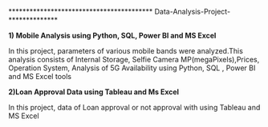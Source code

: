 ***************************************** Data-Analysis-Project-**************

**1) Mobile Analysis using Python, SQL, Power BI and MS Excel**

In this project, parameters of various mobile bands were
analyzed.This analysis consists of Internal Storage, Selfie
Camera MP(megaPixels),Prices, Operation System, Analysis of
5G Availability using Python, SQL , Power BI and MS Excel tools



**2)Loan Approval Data using Tableau and Ms Excel**

In this project, data of Loan approval or not approval
with using Tableau and MS Excel
